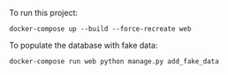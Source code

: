 To run this project:

    docker-compose up --build --force-recreate web

To populate the database with fake data: 

    docker-compose run web python manage.py add_fake_data